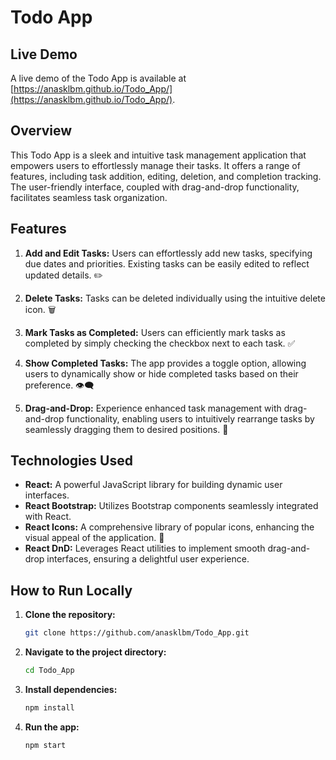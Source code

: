 # Todo App

## Live Demo

A live demo of the Todo App is available at [https://anasklbm.github.io/Todo_App/](https://anasklbm.github.io/Todo_App/).

## Overview

This Todo App is a sleek and intuitive task management application that empowers users to effortlessly manage their tasks. It offers a range of features, including task addition, editing, deletion, and completion tracking. The user-friendly interface, coupled with drag-and-drop functionality, facilitates seamless task organization.

## Features

1. **Add and Edit Tasks:** Users can effortlessly add new tasks, specifying due dates and priorities. Existing tasks can be easily edited to reflect updated details. ✏️

2. **Delete Tasks:** Tasks can be deleted individually using the intuitive delete icon. 🗑️

3. **Mark Tasks as Completed:** Users can efficiently mark tasks as completed by simply checking the checkbox next to each task. ✅

4. **Show Completed Tasks:** The app provides a toggle option, allowing users to dynamically show or hide completed tasks based on their preference. 👁️‍🗨️

5. **Drag-and-Drop:** Experience enhanced task management with drag-and-drop functionality, enabling users to intuitively rearrange tasks by seamlessly dragging them to desired positions. 🚀

## Technologies Used

- **React:** A powerful JavaScript library for building dynamic user interfaces.
- **React Bootstrap:** Utilizes Bootstrap components seamlessly integrated with React.
- **React Icons:** A comprehensive library of popular icons, enhancing the visual appeal of the application. 🎨
- **React DnD:** Leverages React utilities to implement smooth drag-and-drop interfaces, ensuring a delightful user experience.

## How to Run Locally

1. **Clone the repository:**
   ```bash
   git clone https://github.com/anasklbm/Todo_App.git
2. **Navigate to the project directory:**
   ```bash
   cd Todo_App
3. **Install dependencies:**
   ```bash
   npm install
4. **Run the app:**
   ```bash
   npm start
